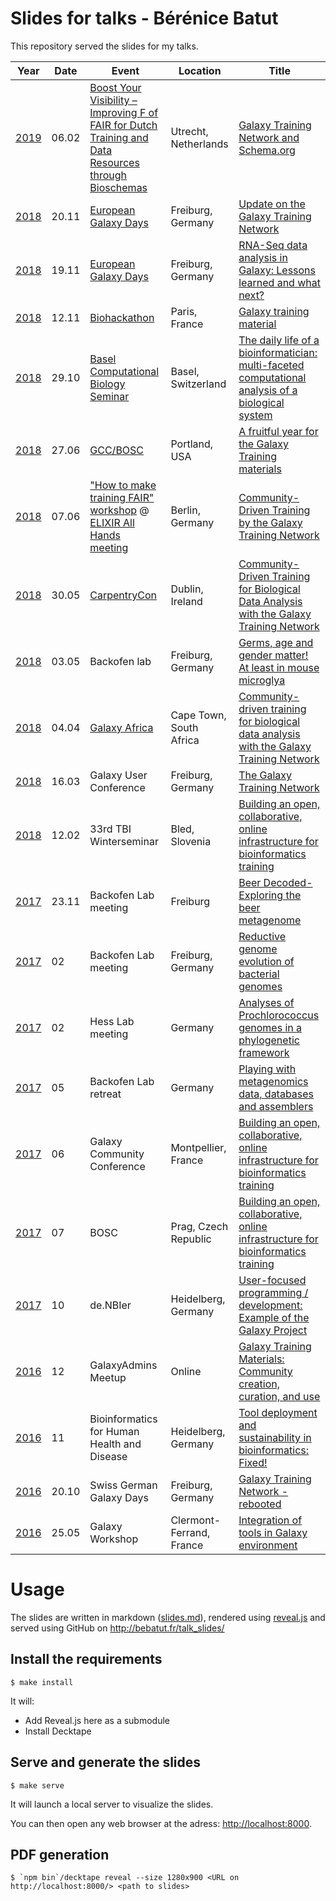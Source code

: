 Slides for talks - Bérénice Batut
=================================

This repository served the slides for my talks.


Year | Date | Event | Location | Title
--- | --- | --- | --- | ---
[2019](19/) | 06.02 | [Boost Your Visibility – Improving F of FAIR for Dutch Training and Data Resources through Bioschemas](https://www.dtls.nl/courses/boost-your-visibility-improving-f-of-fair-for-dutch-training-and-data-resources-through-bioschemas/) | Utrecht, Netherlands | [Galaxy Training Network and Schema.org](19/02_07_bioschemas)
[2018](18/) | 20.11 | [European Galaxy Days](https://galaxyproject.org/events/2018-europe-dev/) | Freiburg, Germany | [Update on the Galaxy Training Network](18/11_20_egd)
[2018](18/) | 19.11 | [European Galaxy Days](https://galaxyproject.org/events/2018-europe-dev/) | Freiburg, Germany | [RNA-Seq data analysis in Galaxy: Lessons learned and what next?](18/11_19_egd)
[2018](18/) | 12.11 | [Biohackathon](http://bh2018paris.info/) | Paris, France | [Galaxy training material](18/11_12_biohackathon)
[2018](18/) | 29.10 | [Basel Computational Biology Seminar](https://www.biozentrum.unibas.ch/news-events/events/seminar-series/basel-computational-biology-seminar-series-spring-2018-bc2/) | Basel, Switzerland | [The daily life of a bioinformatician: multi-faceted computational analysis of a biological system](18/10_29_comp_sys_bio_seminar)
[2018](18/) | 27.06 | [GCC/BOSC](https://gccbosc2018.sched.com/) | Portland, USA | [A fruitful year for the Galaxy Training materials](18/06_27_gcc)
[2018](18/) | 07.06 | ["How to make training FAIR" workshop](https://docs.google.com/document/d/1wrKUyD_GSq1HakpaOpU8u7KOReBk4S6BpYFDBziaBN0/edit?usp=sharing) @ [ELIXIR All Hands meeting](https://www.elixir-europe.org/events/elixir-all-hands-2018) | Berlin, Germany | [Community-Driven Training by the Galaxy Training Network](18/06_07_elixir_ahm)
[2018](18/) | 30.05 | [CarpentryCon](http://www.carpentrycon.org/) | Dublin, Ireland | [Community-Driven Training for Biological Data Analysis with the Galaxy Training Network](18/05_30_carpentry_con)
[2018](18/) | 03.05 | Backofen lab | Freiburg, Germany | [Germs, age and gender matter! At least in mouse microglya](18/05_03_backofen_lab)
[2018](18/) | 04.04 | [Galaxy Africa](http://galaxyafrica.sanbi.ac.za/) | Cape Town, South Africa | [Community-driven training for biological data analysis with the Galaxy Training Network](18/04_04_galaxy_africa)
[2018](18/) | 16.03 | Galaxy User Conference | Freiburg, Germany | [The Galaxy Training Network](18/03_16_galaxy_user_conf)
[2018](18/) | 12.02 | 33rd TBI Winterseminar | Bled, Slovenia | [Building an open, collaborative, online infrastructure for bioinformatics training](18/02_12_bled)
[2017](17/) | 23.11 | Backofen Lab meeting | Freiburg | [Beer Decoded-Exploring the beer metagenome](17/11_23_backofen_lab_meeting)
[2017](17/) | 02 | Backofen Lab meeting | Freiburg, Germany | [Reductive genome evolution of bacterial genomes](17/02_backofen_lab_meeting)
[2017](17/) | 02 | Hess Lab meeting | Germany | [Analyses of Prochlorococcus genomes in a phylogenetic framework](17/02_hess_lab_meeting)
[2017](17/) | 05 | Backofen Lab retreat | Germany | [Playing with metagenomics data, databases and assemblers](17/04_backofen_lab_retreat)
[2017](17/) | 06 | Galaxy Community Conference | Montpellier, France | [Building an open, collaborative, online infrastructure for bioinformatics training](17/06_gcc)
[2017](17/) | 07 | BOSC | Prag, Czech Republic | [Building an open, collaborative, online infrastructure for bioinformatics training](17/07_bosc)
[2017](17/) | 10 | de.NBIer | Heidelberg, Germany| [User-focused programming / development: Example of the Galaxy Project](17/10_de_NBIer)
[2016](16/) | 12 | GalaxyAdmins Meetup | Online | [Galaxy Training Materials: Community creation, curation, and use](16/12_galaxy_admin_meetup)
[2016](16/) | 11 | Bioinformatics for Human Health and Disease | Heidelberg, Germany | [Tool deployment and sustainability in bioinformatics: Fixed!](16/11_de_nbi_heidelberg)
[2016](16/) | 20.10 | Swiss German Galaxy Days | Freiburg, Germany | [Galaxy Training Network - rebooted](16/10_swiss_german_galaxy_days)
[2016](16/) | 25.05 | Galaxy Workshop | Clermont-Ferrand, France | [Integration of tools in Galaxy environment](16/05_galaxy_workshop)


# Usage

The slides are written in markdown ([slides.md](slides.md)), rendered using [reveal.js](https://github.com/hakimel/reveal.js/) and served using GitHub on http://bebatut.fr/talk_slides/

## Install the requirements

```
$ make install
```

It will:

- Add Reveal.js here as a submodule
- Install Decktape

## Serve and generate the slides

```
$ make serve
```

It will launch a local server to visualize the slides.

You can then open any web browser at the adress: [http://localhost:8000](http://localhost:8000).

## PDF generation

```
$ `npm bin`/decktape reveal --size 1280x900 <URL on http://localhost:8000/> <path to slides>
```

